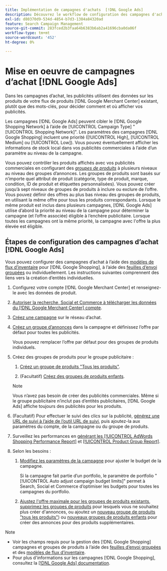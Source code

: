 ```yaml
---
title: Implémentation de campagnes d'achats  [!DNL Google Ads]
description: Découvrez le workflow de configuration des campagnes d'achats  [!DNL Google Ads] .
exl-id: d80370d9-534d-4854-b7d3-1384a84320ad
feature: Search Campaign Management
source-git-commit: 283fced2b3faa64b6383b6ab2a41696cba0da06f
workflow-type: tm+mt
source-wordcount: '452'
ht-degree: 0%

---
```


# Mise en oeuvre de campagnes d’achat [!DNL Google Ads]

Dans les campagnes d’achat, les publicités utilisent des données sur les produits de votre flux de produits [!DNL Google Merchant Center] existant, plutôt que des mots-clés, pour décider comment et où afficher vos publicités.

Les campagnes [!DNL Google Ads] peuvent cibler le [!DNL Google Shopping Network] à l’aide de [!UICONTROL Campaign Type] &quot;[!UICONTROL Shopping Network]&quot;. Les paramètres des campagnes [!DNL Google Shopping] incluent une priorité ([!UICONTROL High], [!UICONTROL Medium] ou [!UICONTROL Low]). Vous pouvez éventuellement afficher les informations de stock local dans vos publicités commerciales à l’aide d’un paramètre au niveau de la campagne.

Vous pouvez contrôler les produits affichés avec vos publicités commerciales en configurant des *[groupes de produits](/help/search-social-commerce/campaign-management/campaigns/product-group-about.md)* à plusieurs niveaux au niveau des groupes d’annonces. Les groupes de produits sont basés sur n’importe quel attribut de produit (catégorie, type de produit, marque, condition, ID de produit et étiquettes personnalisées). Vous pouvez créer jusqu’à sept niveaux de groupes de produits à inclure ou exclure de l’offre. Vous pouvez définir des offres au plus bas niveau des groupes de produits, en utilisant la même offre pour tous les produits correspondants. Lorsque le même produit est inclus dans plusieurs campagnes, [!DNL Google Ads] utilise d’abord la priorité au niveau de la campagne pour déterminer la campagne (et l’offre associée) éligible à l’enchère publicitaire. Lorsque toutes les campagnes ont la même priorité, la campagne avec l&#39;offre la plus élevée est éligible.

## Étapes de configuration des campagnes d’achat [!DNL Google Ads]

Vous pouvez configurer des campagnes d’achat à l’aide des [&#x200B; modèles de flux d’inventaire](/help/search-social-commerce/campaign-management/inventory-feeds/inventory-feeds-about.md) pour [!DNL Google Shopping], à l’aide des [&#x200B; feuilles d’envoi groupées](/help/search-social-commerce/campaign-management/bulksheets/bulksheet-about.md) ou individuellement. Les instructions suivantes comprennent des liens vers la création d’entités individuelles.

1. Configurez votre compte [!DNL Google Merchant Center] et renseignez-le avec les données de produit.

1. [&#x200B; Autoriser la recherche, Social et Commerce à télécharger les données du  [!DNL Google Merchant Center] compte](/help/search-social-commerce/campaign-management/accounts/merchant-account-manage.md).

1. [Créez une campagne](/help/search-social-commerce/campaign-management/campaigns/campaign-manage.md) sur le réseau d’achat.

1. [Créez un groupe d’annonces](/help/search-social-commerce/campaign-management/campaigns/ad-group-manage.md) dans la campagne et définissez l’offre par défaut pour toutes les publicités.

   Vous pouvez remplacer l’offre par défaut pour des groupes de produits individuels.

1. Créez des groupes de produits pour le groupe publicitaire :

   1. [Créez un groupe de produits &quot;Tous les produits&quot;](/help/search-social-commerce/campaign-management/campaigns/product-group-manage.md).

   1. (Facultatif) [Créez des groupes de produits enfants](/help/search-social-commerce/campaign-management/campaigns/product-group-manage.md).

   >[!NOTE]
   >Vous n’avez pas besoin de créer des publicités commerciales. Même si le groupe publicitaire n’inclut pas d’entités publicitaires, [!DNL Google Ads] affiche toujours des publicités pour les produits.

1. (Facultatif) Pour effectuer le suivi des clics sur la publicité, [générez une URL de suivi à l’aide de l’outil URL de suivi](/help/search-social-commerce/tools/click-tracking-url-generate.md), puis ajoutez-la aux paramètres du compte, de la campagne ou du groupe de produits.

1. Surveillez les performances en [générant les [!UICONTROL AdWords Shopping Performance Report]](/help/search-social-commerce/reports/management/specialty/specialty-report-generate.md) et [&#x200B; [!UICONTROL Product Group Report]](/help/search-social-commerce/reports/management/basic-advanced/basic-advanced-report-generate.md).

1. Selon les besoins :

   1. [Modifiez les paramètres de la campagne](/help/search-social-commerce/campaign-management/campaigns/campaign-manage.md) pour ajuster le budget de la campagne.

      Si la campagne fait partie d’un portfolio, le paramètre de portfolio &quot;[!UICONTROL Auto adjust campaign budget limits]&quot; permet à Search, Social et Commerce d’optimiser les budgets pour toutes les campagnes du portfolio.

   1. [Ajustez l&#39;offre maximale pour les groupes de produits existants](/help/search-social-commerce/campaign-management/campaigns/product-group-manage.md), [supprimez les groupes de produits](/help/search-social-commerce/campaign-management/campaigns/product-group-manage.md) pour lesquels vous ne souhaitez plus créer d&#39;annonces, ou ajoutez un [nouveau groupe de produits &quot;tous les produits&quot;](/help/search-social-commerce/campaign-management/campaigns/product-group-manage.md)) ou [nouveaux groupes de produits enfants](/help/search-social-commerce/campaign-management/campaigns/product-group-manage.md) pour créer des annonces pour des produits supplémentaires.

>[!NOTE]
>
>* Voir les champs requis pour la gestion des [!DNL Google Shopping] campagnes et groupes de produits à l’aide des [feuilles d’envoi groupées](/help/search-social-commerce/campaign-management/bulksheets/bulksheet-data-formats/bulksheet-data-google.md) et des [modèles de flux d’inventaire](/help/search-social-commerce/campaign-management/inventory-feeds/ad-templates/template-google-shopping.md).
>* Pour plus d&#39;informations sur les campagnes [!DNL Google Shopping], consultez la [[!DNL Google Ads] documentation](https://support.google.com/google-ads/answer/2454022).
